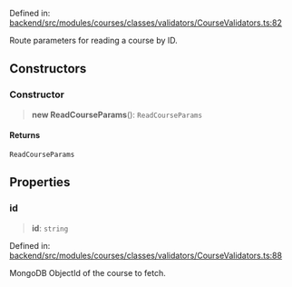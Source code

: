 Defined in: [backend/src/modules/courses/classes/validators/CourseValidators.ts:82](https://github.com/continuousactivelearning/vibe/blob/4a4fd41682dd9274e95c74d5ff310441c462b96e/backend/src/modules/courses/classes/validators/CourseValidators.ts#L82)

Route parameters for reading a course by ID.

## Constructors

### Constructor

> **new ReadCourseParams**(): `ReadCourseParams`

#### Returns

`ReadCourseParams`

## Properties

### id

> **id**: `string`

Defined in: [backend/src/modules/courses/classes/validators/CourseValidators.ts:88](https://github.com/continuousactivelearning/vibe/blob/4a4fd41682dd9274e95c74d5ff310441c462b96e/backend/src/modules/courses/classes/validators/CourseValidators.ts#L88)

MongoDB ObjectId of the course to fetch.
